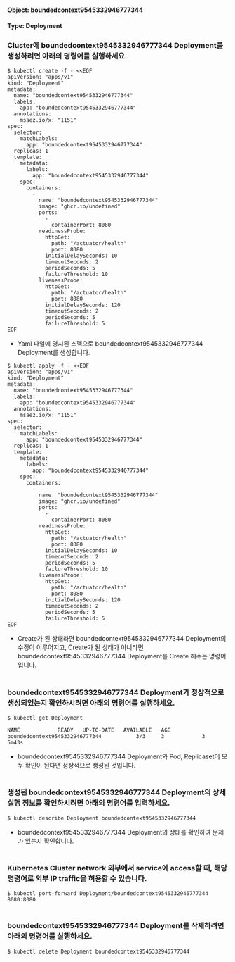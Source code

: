 
#### Object: boundedcontext9545332946777344
#### Type: Deployment

### Cluster에 boundedcontext9545332946777344 Deployment를 생성하려면 아래의 명령어를 실행하세요.

```
$ kubectl create -f - <<EOF 
apiVersion: "apps/v1"
kind: "Deployment"
metadata: 
  name: "boundedcontext9545332946777344"
  labels: 
    app: "boundedcontext9545332946777344"
  annotations: 
    msaez.io/x: "1151"
spec: 
  selector: 
    matchLabels: 
      app: "boundedcontext9545332946777344"
  replicas: 1
  template: 
    metadata: 
      labels: 
        app: "boundedcontext9545332946777344"
    spec: 
      containers: 
        - 
          name: "boundedcontext9545332946777344"
          image: "ghcr.io/undefined"
          ports: 
            - 
              containerPort: 8080
          readinessProbe: 
            httpGet: 
              path: "/actuator/health"
              port: 8080
            initialDelaySeconds: 10
            timeoutSeconds: 2
            periodSeconds: 5
            failureThreshold: 10
          livenessProbe: 
            httpGet: 
              path: "/actuator/health"
              port: 8080
            initialDelaySeconds: 120
            timeoutSeconds: 2
            periodSeconds: 5
            failureThreshold: 5
EOF
```
- Yaml 파일에 명시된 스펙으로 boundedcontext9545332946777344 Deployment를 생성합니다.

```
$ kubectl apply -f - <<EOF 
apiVersion: "apps/v1"
kind: "Deployment"
metadata: 
  name: "boundedcontext9545332946777344"
  labels: 
    app: "boundedcontext9545332946777344"
  annotations: 
    msaez.io/x: "1151"
spec: 
  selector: 
    matchLabels: 
      app: "boundedcontext9545332946777344"
  replicas: 1
  template: 
    metadata: 
      labels: 
        app: "boundedcontext9545332946777344"
    spec: 
      containers: 
        - 
          name: "boundedcontext9545332946777344"
          image: "ghcr.io/undefined"
          ports: 
            - 
              containerPort: 8080
          readinessProbe: 
            httpGet: 
              path: "/actuator/health"
              port: 8080
            initialDelaySeconds: 10
            timeoutSeconds: 2
            periodSeconds: 5
            failureThreshold: 10
          livenessProbe: 
            httpGet: 
              path: "/actuator/health"
              port: 8080
            initialDelaySeconds: 120
            timeoutSeconds: 2
            periodSeconds: 5
            failureThreshold: 5
EOF
```
- Create가 된 상태라면 boundedcontext9545332946777344 Deployment의 수정이 이루어지고, Create가 된 상태가 아니라면 boundedcontext9545332946777344 Deployment를 Create 해주는 명령어입니다.  
#

### boundedcontext9545332946777344 Deployment가 정상적으로 생성되었는지 확인하시려면 아래의 명령어를 실행하세요.

```
$ kubectl get Deployment

NAME            READY   UP-TO-DATE   AVAILABLE   AGE
boundedcontext9545332946777344           3/3     3            3           5m43s

```
- boundedcontext9545332946777344 Deployment와 Pod, Replicaset이 모두 확인이 된다면 정상적으로 생성된 것입니다.
#

### 생성된 boundedcontext9545332946777344 Deployment의 상세 실행 정보를 확인하시려면 아래의 명령어를 입력하세요.

```
$ kubectl describe Deployment boundedcontext9545332946777344
```
- boundedcontext9545332946777344 Deployment의 상태를 확인하여 문제가 있는지 확인합니다. 
#

### Kubernetes Cluster network 외부에서 service에 access할 때, 해당 명령어로 외부 IP traffic을 허용할 수 있습니다.

```
$ kubectl port-forward Deployment/boundedcontext9545332946777344 8080:8080
```
#

### boundedcontext9545332946777344 Deployment를 삭제하려면 아래의 명령어를 실행하세요.

```
$ kubectl delete Deployment boundedcontext9545332946777344
```
#

